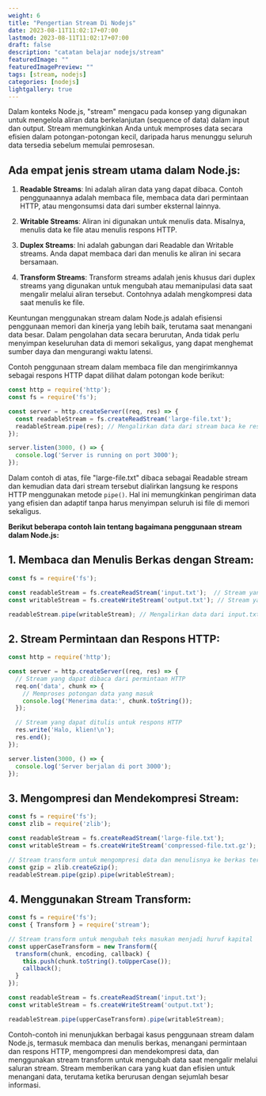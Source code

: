 ```yaml
---
weight: 6
title: "Pengertian Stream Di Nodejs"
date: 2023-08-11T11:02:17+07:00
lastmod: 2023-08-11T11:02:17+07:00
draft: false
description: "catatan belajar nodejs/stream"
featuredImage: ""
featuredImagePreview: ""
tags: [stream, nodejs]
categories: [nodejs]
lightgallery: true
---
```


Dalam konteks Node.js, "stream" mengacu pada konsep yang digunakan untuk mengelola aliran data berkelanjutan (sequence of data) dalam input dan output. Stream memungkinkan Anda untuk memproses data secara efisien dalam potongan-potongan kecil, daripada harus menunggu seluruh data tersedia sebelum memulai pemrosesan.

## Ada empat jenis stream utama dalam Node.js:

1. **Readable Streams**: Ini adalah aliran data yang dapat dibaca. Contoh penggunaannya adalah membaca file, membaca data dari permintaan HTTP, atau mengonsumsi data dari sumber eksternal lainnya.

2. **Writable Streams**: Aliran ini digunakan untuk menulis data. Misalnya, menulis data ke file atau menulis respons HTTP.

3. **Duplex Streams**: Ini adalah gabungan dari Readable dan Writable streams. Anda dapat membaca dari dan menulis ke aliran ini secara bersamaan.

4. **Transform Streams**: Transform streams adalah jenis khusus dari duplex streams yang digunakan untuk mengubah atau memanipulasi data saat mengalir melalui aliran tersebut. Contohnya adalah mengkompresi data saat menulis ke file.

Keuntungan menggunakan stream dalam Node.js adalah efisiensi penggunaan memori dan kinerja yang lebih baik, terutama saat menangani data besar. Dalam pengolahan data secara berurutan, Anda tidak perlu menyimpan keseluruhan data di memori sekaligus, yang dapat menghemat sumber daya dan mengurangi waktu latensi.

Contoh penggunaan stream dalam membaca file dan mengirimkannya sebagai respons HTTP dapat dilihat dalam potongan kode berikut:

```javascript
const http = require('http');
const fs = require('fs');

const server = http.createServer((req, res) => {
  const readableStream = fs.createReadStream('large-file.txt');
  readableStream.pipe(res); // Mengalirkan data dari stream baca ke respons HTTP
});

server.listen(3000, () => {
  console.log('Server is running on port 3000');
});
```

Dalam contoh di atas, file "large-file.txt" dibaca sebagai Readable stream dan kemudian data dari stream tersebut dialirkan langsung ke respons HTTP menggunakan metode `pipe()`. Hal ini memungkinkan pengiriman data yang efisien dan adaptif tanpa harus menyimpan seluruh isi file di memori sekaligus.

**Berikut beberapa contoh lain tentang bagaimana penggunaan stream dalam Node.js:**

## 1. **Membaca dan Menulis Berkas dengan Stream**:

```javascript
const fs = require('fs');

const readableStream = fs.createReadStream('input.txt');  // Stream yang dapat dibaca dari berkas
const writableStream = fs.createWriteStream('output.txt'); // Stream yang dapat ditulis ke berkas

readableStream.pipe(writableStream); // Mengalirkan data dari input.txt ke output.txt
```

## 2. **Stream Permintaan dan Respons HTTP**:

```javascript
const http = require('http');

const server = http.createServer((req, res) => {
  // Stream yang dapat dibaca dari permintaan HTTP
  req.on('data', chunk => {
    // Memproses potongan data yang masuk
    console.log('Menerima data:', chunk.toString());
  });

  // Stream yang dapat ditulis untuk respons HTTP
  res.write('Halo, klien!\n');
  res.end();
});

server.listen(3000, () => {
  console.log('Server berjalan di port 3000');
});
```

## 3. **Mengompresi dan Mendekompresi Stream**:

```javascript
const fs = require('fs');
const zlib = require('zlib');

const readableStream = fs.createReadStream('large-file.txt');
const writableStream = fs.createWriteStream('compressed-file.txt.gz');

// Stream transform untuk mengompresi data dan menulisnya ke berkas terkompresi
const gzip = zlib.createGzip();
readableStream.pipe(gzip).pipe(writableStream);
```

## 4. **Menggunakan Stream Transform**:

```javascript
const fs = require('fs');
const { Transform } = require('stream');

// Stream transform untuk mengubah teks masukan menjadi huruf kapital
const upperCaseTransform = new Transform({
  transform(chunk, encoding, callback) {
    this.push(chunk.toString().toUpperCase());
    callback();
  }
});

const readableStream = fs.createReadStream('input.txt');
const writableStream = fs.createWriteStream('output.txt');

readableStream.pipe(upperCaseTransform).pipe(writableStream);
```

Contoh-contoh ini menunjukkan berbagai kasus penggunaan stream dalam Node.js, termasuk membaca dan menulis berkas, menangani permintaan dan respons HTTP, mengompresi dan mendekompresi data, dan menggunakan stream transform untuk mengubah data saat mengalir melalui saluran stream. Stream memberikan cara yang kuat dan efisien untuk menangani data, terutama ketika berurusan dengan sejumlah besar informasi.
